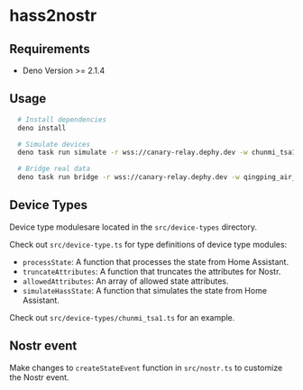 # hass2nostr

## Requirements
- Deno Version >= 2.1.4

## Usage

```bash
  # Install dependencies
  deno install

  # Simulate devices
  deno task run simulate -r wss://canary-relay.dephy.dev -w chunmi_tsa1 -o playground -m cdb9247ec7ab3302fd12450ae7453ab9f833639f109833f06c5d909991d62a3c

  # Bridge real data
  deno task run bridge -r wss://canary-relay.dephy.dev -w qingping_air_monitor -o qingping_air_monitor -m cdb9247ec7ab3302fd12450ae7453ab9f833639f109833f06c5d909991d62a3c
```

## Device Types

Device type modulesare located in the `src/device-types` directory.

Check out `src/device-type.ts` for type definitions of device type modules:
- `processState`: A function that processes the state from Home Assistant.
- `truncateAttributes`: A function that truncates the attributes for Nostr.
- `allowedAttributes`: An array of allowed state attributes.
- `simulateHassState`: A function that simulates the state from Home Assistant.

Check out `src/device-types/chunmi_tsa1.ts` for an example.

## Nostr event

Make changes to `createStateEvent` function in `src/nostr.ts` to customize the Nostr event.